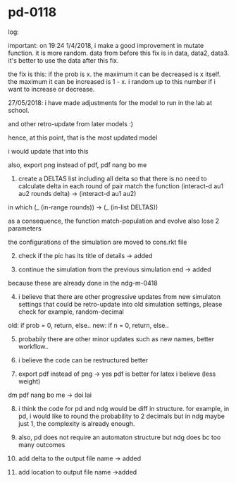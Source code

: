 # pd-0118

log: 

important: on 19:24 1/4/2018, i make a good improvement in mutate function. it is more random. data from before this fix is in data, data2, data3. it's better to use the data after this fix.

the fix is this: if the prob is x. the maximum it can be decreased is x itself.
the maximum it can be increased is 1 - x.
i random up to this number if i want to increase or decrease.


27/05/2018: i have made adjustments for the model to run in the lab at school. 

and other retro-update from later models :)

hence, at this point, that is the most updated model

i would update that into this

also, export png instead of pdf, pdf nang bo me

1. create a DELTAS list including all delta so that there is no need to calculate delta in each round of pair match
the function (interact-d au1 au2 rounds delta) -> (interact-d au1 au2)

in which (_ (in-range rounds)) -> (_ (in-list DELTAS))

as a consequence, the function match-population and evolve also lose 2 parameters

the configurations of the simulation are moved to cons.rkt file


2. check if the pic has its title of details -> added

3. continue the simulation from the previous simulation end -> added

because these are already done in the ndg-m-0418

4. i believe that there are other progressive updates from new simulaton settings that could be retro-update into old simulation settings, please check
for example, random-decimal

old: if prob = 0, return, else.. new: if n = 0, return, else..

5. probabily there are other minor updates such as new names, better workflow..

6. i believe the code can be restructured better

7. export pdf instead of png -> yes pdf is better for latex i believe (less weight)

dm pdf nang bo me -> doi lai

8. i think the code for pd and ndg would be diff in structure. for example, in pd, i would like to round the probability to 2 decimals but in ndg maybe just 1, the complexity is already enough.

9. also, pd does not require an automaton structure but ndg does bc too many outcomes

10. add delta to the output file name -> added

11. add location to output file name ->added
